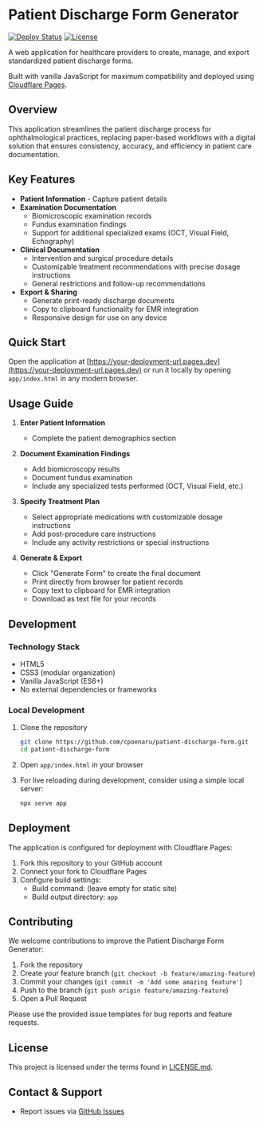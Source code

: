 # Patient Discharge Form Generator

[![Deploy Status](https://img.shields.io/badge/deploy-active-success)](https://pages.cloudflare.com/)
[![License](https://img.shields.io/badge/license-GPLv3-blue.svg)](LICENSE.md)

A web application for healthcare providers to create, manage, and export standardized patient discharge forms.

Built with vanilla JavaScript for maximum compatibility and deployed using [Cloudflare Pages](https://pages.cloudflare.com/).

## Overview

This application streamlines the patient discharge process for ophthalmological practices, replacing paper-based 
workflows with a digital solution that ensures consistency, accuracy, and efficiency in patient care documentation.

## Key Features

- **Patient Information** - Capture patient details
- **Examination Documentation**
  - Biomicroscopic examination records
  - Fundus examination findings
  - Support for additional specialized exams (OCT, Visual Field, Echography)
- **Clinical Documentation**
  - Intervention and surgical procedure details
  - Customizable treatment recommendations with precise dosage instructions
  - General restrictions and follow-up recommendations
- **Export & Sharing**
  - Generate print-ready discharge documents
  - Copy to clipboard functionality for EMR integration
  - Responsive design for use on any device


## Quick Start

Open the application at [https://your-deployment-url.pages.dev](https://your-deployment-url.pages.dev) or run it locally by opening `app/index.html` in any modern browser.

## Usage Guide

1. **Enter Patient Information**
   - Complete the patient demographics section

2. **Document Examination Findings**
   - Add biomicroscopy results
   - Document fundus examination
   - Include any specialized tests performed (OCT, Visual Field, etc.)

3. **Specify Treatment Plan**
   - Select appropriate medications with customizable dosage instructions
   - Add post-procedure care instructions
   - Include any activity restrictions or special instructions

4. **Generate & Export**
   - Click "Generate Form" to create the final document
   - Print directly from browser for patient records
   - Copy text to clipboard for EMR integration
   - Download as text file for your records

## Development

### Technology Stack

- HTML5
- CSS3 (modular organization)
- Vanilla JavaScript (ES6+)
- No external dependencies or frameworks

### Local Development

1. Clone the repository
   ```bash
   git clone https://github.com/cpoenaru/patient-discharge-form.git
   cd patient-discharge-form
   ```

2. Open `app/index.html` in your browser

3. For live reloading during development, consider using a simple local server:
   ```bash
   npx serve app
   ```

## Deployment

The application is configured for deployment with Cloudflare Pages:

1. Fork this repository to your GitHub account
2. Connect your fork to Cloudflare Pages
3. Configure build settings:
   - Build command: (leave empty for static site)
   - Build output directory: `app`

## Contributing

We welcome contributions to improve the Patient Discharge Form Generator:

1. Fork the repository
2. Create your feature branch (`git checkout -b feature/amazing-feature`)
3. Commit your changes (`git commit -m 'Add some amazing feature'`)
4. Push to the branch (`git push origin feature/amazing-feature`)
5. Open a Pull Request

Please use the provided issue templates for bug reports and feature requests.

## License

This project is licensed under the terms found in [LICENSE.md](LICENSE.md).

## Contact & Support

- Report issues via [GitHub Issues](https://github.com/yourusername/patient-discharge-form/issues)
